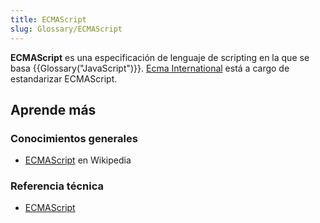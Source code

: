 ```yaml
---
title: ECMAScript
slug: Glossary/ECMAScript
---
```


**ECMAScript** es una especificación de lenguaje de scripting en la que se basa {{Glossary("JavaScript")}}. [Ecma International](http://www.ecma-international.org) está a cargo de estandarizar ECMAScript.

## Aprende más

### Conocimientos generales

- [ECMAScript](https://es.wikipedia.org/wiki/ECMAScript) en Wikipedia

### Referencia técnica

- [ECMAScript](https://tc39.es/ecma262/)
